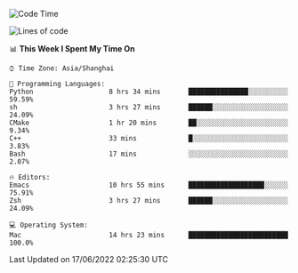 <!--START_SECTION:waka-->
![Code Time](http://img.shields.io/badge/Code%20Time-734%20hrs%2013%20mins-blue)

![Lines of code](https://img.shields.io/badge/From%20Hello%20World%20I%27ve%20Written-22%20Thousand%20lines%20of%20code-blue)

📊 **This Week I Spent My Time On** 

```text
⌚︎ Time Zone: Asia/Shanghai

💬 Programming Languages: 
Python                   8 hrs 34 mins       ███████████████░░░░░░░░░░   59.59% 
sh                       3 hrs 27 mins       ██████░░░░░░░░░░░░░░░░░░░   24.09% 
CMake                    1 hr 20 mins        ██░░░░░░░░░░░░░░░░░░░░░░░   9.34% 
C++                      33 mins             █░░░░░░░░░░░░░░░░░░░░░░░░   3.83% 
Bash                     17 mins             ░░░░░░░░░░░░░░░░░░░░░░░░░   2.07%

🔥 Editors: 
Emacs                    10 hrs 55 mins      ███████████████████░░░░░░   75.91% 
Zsh                      3 hrs 27 mins       ██████░░░░░░░░░░░░░░░░░░░   24.09%

💻 Operating System: 
Mac                      14 hrs 23 mins      █████████████████████████   100.0%

```


 Last Updated on 17/06/2022 02:25:30 UTC
<!--END_SECTION:waka-->
